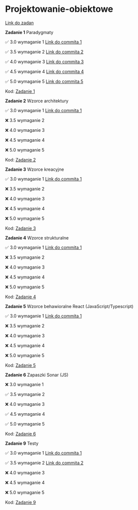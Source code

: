# Projektowanie-obiektowe

[Link do zadan](https://github.com/kprzystalski/po2024)

**Zadanie 1** Paradygmaty

:white_check_mark: 3.0 wymaganie 1 [Link do commita 1](https://github.com/wmakoss/Projektowanie-obiektowe/commit/4bd98a405ca70e6935ee863a73ec82df383d2ff7)

:white_check_mark: 3.5 wymaganie 2 [Link do commita 2](https://github.com/wmakoss/Projektowanie-obiektowe/commit/0e224beb0318ad70dad0d1180a8d1ca1add12446)

:white_check_mark: 4.0 wymaganie 3 [Link do commita 3](https://github.com/wmakoss/Projektowanie-obiektowe/commit/6ab75e635f86ec53c1bbf8982ce1ca32feb8b30b)

:white_check_mark: 4.5 wymaganie 4 [Link do commita 4](https://github.com/wmakoss/Projektowanie-obiektowe/commit/bc7412dc8126c9a816a458bd4638050b009035ea)

:white_check_mark: 5.0 wymaganie 5 [Link do commita 5](https://github.com/wmakoss/Projektowanie-obiektowe/commit/eaf85bc46082e116f8226003accf9c2c21a6193c)


Kod: [Zadanie 1](https://github.com/wmakoss/Projektowanie-obiektowe/tree/main/zadanie%201)

**Zadanie 2** Wzorce architektury

:white_check_mark: 3.0 wymaganie 1 [Link do commita 1](https://github.com/wmakoss/Projektowanie-obiektowe/commit/abc55d1b8432cf44f6a718f592955fe301a9c254)

:x: 3.5 wymaganie 2

:x: 4.0 wymaganie 3

:x: 4.5 wymaganie 4

:x: 5.0 wymaganie 5


Kod: [Zadanie 2](https://github.com/wmakoss/Projektowanie-obiektowe/tree/main/zadanie%202)

**Zadanie 3** Wzorce kreacyjne

:white_check_mark: 3.0 wymaganie 1 [Link do commita 1](https://github.com/wmakoss/Projektowanie-obiektowe/commit/ed783fe300665eef84a47b0cd2cb85982fa1901f)

:x: 3.5 wymaganie 2

:x: 4.0 wymaganie 3

:x: 4.5 wymaganie 4

:x: 5.0 wymaganie 5


Kod: [Zadanie 3](https://github.com/wmakoss/Projektowanie-obiektowe/tree/main/zadanie%203)

**Zadanie 4** Wzorce strukturalne

:white_check_mark: 3.0 wymaganie 1 [Link do commita 1](https://github.com/wmakoss/Projektowanie-obiektowe/commit/8fd6254577aacaaa43a3a4ce3eb5488f1d289990)

:x: 3.5 wymaganie 2

:x: 4.0 wymaganie 3

:x: 4.5 wymaganie 4

:x: 5.0 wymaganie 5


Kod: [Zadanie 4](https://github.com/wmakoss/Projektowanie-obiektowe/tree/main/zadanie%204)

**Zadanie 5** Wzorce behawioralne React (JavaScript/Typescript)

:white_check_mark: 3.0 wymaganie 1 [Link do commita 1](https://github.com/wmakoss/Projektowanie-obiektowe/commit/0515c48fe693c6fdd188fb3b6ffa40a884faaf6e)

:x: 3.5 wymaganie 2

:x: 4.0 wymaganie 3

:x: 4.5 wymaganie 4

:x: 5.0 wymaganie 5


Kod: [Zadanie 5](https://github.com/wmakoss/Projektowanie-obiektowe/tree/main/zadanie%205)

**Zadanie 6** Zapaszki Sonar (JS)

:x: 3.0 wymaganie 1

:white_check_mark: 3.5 wymaganie 2

:x: 4.0 wymaganie 3

:white_check_mark: 4.5 wymaganie 4

:white_check_mark: 5.0 wymaganie 5


Kod: [Zadanie 6](https://github.com/wmakoss/SonarCloudTest)

**Zadanie 9** Testy

:white_check_mark: 3.0 wymaganie 1 [Link do commita 1](https://github.com/wmakoss/Projektowanie-obiektowe/commit/4902ad5110ce8ec79833de04c153c4664e2c698b)

:white_check_mark: 3.5 wymaganie 2 [Link do commita 2](https://github.com/wmakoss/Projektowanie-obiektowe/commit/4902ad5110ce8ec79833de04c153c4664e2c698b)

:x: 4.0 wymaganie 3

:x: 4.5 wymaganie 4

:x: 5.0 wymaganie 5


Kod: [Zadanie 9](https://github.com/wmakoss/Projektowanie-obiektowe/tree/main/zadanie%209)
